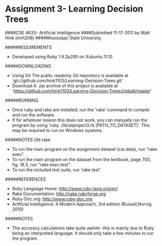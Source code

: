 # Assignment 3- Learning Decision Trees
####CSE 4633- Artificial Intelligence
####Submitted 11-17-2011 by Matt Hink (mrh208)
####Mississippi State University  

#####REQUIREMENTS
- Developed using Ruby 1.9.2p290 on Xubuntu 11.10

#####DOWNLOADING
- Using Git
    The public readonly Git repository is available at 'git://github.com/hink1103/Learning-Decision-Trees.git'
- Download
    A .zip archive of this project is available at 'https://github.com/hink1103/Learning-Decision-Trees/zipball/master'

#####RUNNING
- Once ruby and rake are installed, run the 'rake' command to compile and run the software.
- If for whatever reason this does not work, you can manually run the program by using 'ruby ./lib/aiproject3.rb [PATH_TO_DATASET]'. This may be required to run on Windows systems.

#####NOTES ON rake
- To run the main program on the assignment dataset (car.data), run "rake exec".
- To run the main program on the dataset from the textbook, page 700, fig. 18.3, run "rake exec:test".
- To run the included test suite, run 'rake test'.

#####REFERENCES
- Ruby Language Home: http://www.ruby-lang.org/en/
- Rake Documentation: http://rake.rubyforge.org
- Ruby-Doc.org: http://www.ruby-doc.org
- Artificial Intelligence: A Modern Approach, 3rd edition (Russell,Norvig 2010)

#####NOTES
- The accuracy calculations take quite awhile- this is mainly due to Ruby being an interpreted language.  It should only take a few minutes to run the program.
